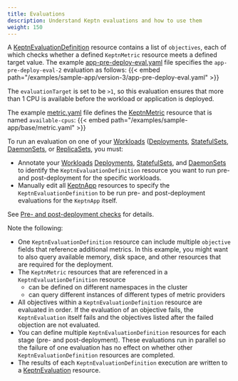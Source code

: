 ```yaml
---
title: Evaluations
description: Understand Keptn evaluations and how to use them
weight: 150
---
```


A
[KeptnEvaluationDefinition](../yaml-crd-ref/evaluationdefinition.md)
resource contains a list of `objectives`,
each of which checks whether a defined `KeptnMetric` resource
meets a defined target value.
The example
[app-pre-deploy-eval.yaml](https://github.com/keptn/lifecycle-toolkit/blob/main/examples/sample-app/version-3/app-pre-deploy-eval.yaml)
file specifies the `app-pre-deploy-eval-2` evaluation as follows:
{{< embed path="/examples/sample-app/version-3/app-pre-deploy-eval.yaml" >}}

The `evaluationTarget` is set to be `>1`,
so this evaluation ensures that more than 1 CPU is available
before the workload or application is deployed.

The example
[metric.yaml](https://github.com/keptn/lifecycle-toolkit/blob/main/examples/sample-app/base/metric.yaml)
file defines the
[KeptnMetric](../yaml-crd-ref/metric.md) resource
that is named  `available-cpus`:
{{< embed path="/examples/sample-app/base/metric.yaml" >}}

To run an evaluation on one of your
[Workloads](https://kubernetes.io/docs/concepts/workloads/)
([Deployments](https://kubernetes.io/docs/concepts/workloads/controllers/deployment/),
[StatefulSets](https://kubernetes.io/docs/concepts/workloads/controllers/statefulset/),
[DaemonSets](https://kubernetes.io/docs/concepts/workloads/controllers/daemonset/),
or
[ReplicaSets](https://kubernetes.io/docs/concepts/workloads/controllers/replicaset/),
you must:

* Annotate your [Workloads](https://kubernetes.io/docs/concepts/workloads/)
  [Deployments](https://kubernetes.io/docs/concepts/workloads/controllers/deployment/),
  [StatefulSets](https://kubernetes.io/docs/concepts/workloads/controllers/statefulset/),
  and
  [DaemonSets](https://kubernetes.io/docs/concepts/workloads/controllers/daemonset/)
  to identify the `KeptnEvaluationDefinition` resource you want to run
  pre- and post-deployment for the specific workloads.
* Manually edit all
  [KeptnApp](../yaml-crd-ref/app.md) resources
  to specify the `KeptnEvaluationDefinition` to be run
  pre- and post-deployment evaluations for the `KeptnApp` itself.

See
[Pre- and post-deployment checks](../implementing/integrate/#pre--and-post-deployment-checks)
for details.

Note the following:

* One `KeptnEvaluationDefinition` resource can include
  multiple `objective` fields that reference additional metrics.
  In this example, you might want to also query
  available memory, disk space, and other resources
  that are required for the deployment.
* The `KeptnMetric` resources that are referenced
  in a `KeptnEvaluationDefinition` resource
  * can be defined on different namespaces in the cluster
  * can query different instances of different types of metric providers
* All objectives within a `KeptnEvaluationDefinition` resource
  are evaluated in order.
  If the evaluation of an objective fails,
  the `KeptnEvaluation` itself fails
  and the objectives listed after the failed objection
  are not evaluated.
* You can define multiple `KeptnEvaluationDefinition` resources
  for each stage (pre- and post-deployment).
  These evaluations run in parallel so the failure of one evaluation
  has no effect on whether other `KeptnEvaluationDefinition` resources are completed.
* The results of each `KeptnEvaluationDefinition` execution
  are written to a
  [KeptnEvaluation](../crd-ref/lifecycle/v1alpha3/#keptnevaluation)
  resource.
